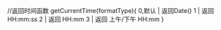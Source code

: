 //返回时间函数
getCurrentTime(formatType){
    0,默认 | 返回Date()
    1 | 返回 HH:mm:ss
    2 | 返回 HH:mm
    3 | 返回 上午/下午 HH:mm
}
